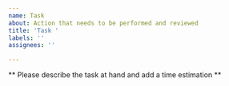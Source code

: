 ```yaml
---
name: Task
about: Action that needs to be performed and reviewed
title: 'Task '
labels: ''
assignees: ''

---
```


** Please describe the task at hand and add a time estimation **
